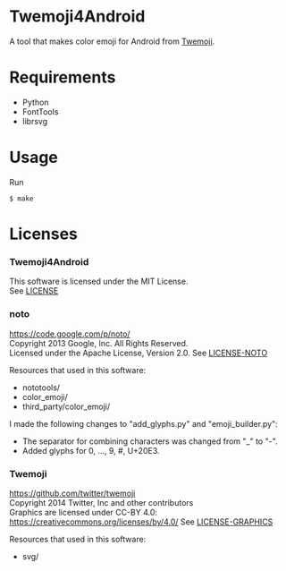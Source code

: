 Twemoji4Android
===============

A tool that makes color emoji for Android from [Twemoji](https://github.com/twitter/twemoji).

# Requirements
* Python
* FontTools
* librsvg

# Usage
Run
```
$ make
```

# Licenses
### Twemoji4Android 
This software is licensed under the MIT License.  
See [LICENSE](LICENSE)

### noto
https://code.google.com/p/noto/  
Copyright 2013 Google, Inc. All Rights Reserved.  
Licensed under the Apache License, Version 2.0.
See [LICENSE-NOTO](LICENSE-NOTO)

Resources that used in this software:
* nototools/
* color\_emoji/
* third\_party/color\_emoji/

I made the following changes to "add\_glyphs.py" and "emoji\_builder.py":
* The separator for combining characters was changed from "_" to "-".  
* Added glyphs for 0, …, 9, \#, U+20E3.  

### Twemoji
https://github.com/twitter/twemoji  
Copyright 2014 Twitter, Inc and other contributors   
Graphics are licensed under CC-BY 4.0: https://creativecommons.org/licenses/by/4.0/
See [LICENSE-GRAPHICS](LICENSE-GRAPHICS)  

Resources that used in this software:
* svg/
